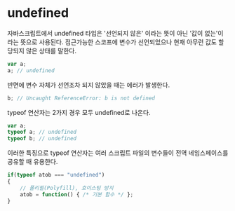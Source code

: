 # undefined
자바스크립트에서 undefined 타입은 '선언되지 않은' 이라는 뜻이 아닌 '값이 없는'이라는 뜻으로 사용된다.
접근가능한 스코프에 변수가 선언되었으나 현재 아무런 값도 할당되지 않은 상태를 말한다.
```js
var a;
a; // undefined
```

반면에 변수 자체가 선언조차 되지 않았을 때는 에러가 발생한다.

```js
b; // Uncaught ReferenceError: b is not defined
```

typeof 연산자는 2가지 경우 모두 undefined로 나온다.
```js
var a;
typeof a; // undefined
typeof b; // undefined
```

이러한 특징으로 typeof 연산자는 여러 스크립트 파일의 변수들이 전역 네임스페이스를 공유할 때 유용한다.
```js
if(typeof atob === "undefined")
{
    // 폴리필(Polyfill), 호이스팅 방지
    atob = function() { /* 기본 함수 */ };
}
```